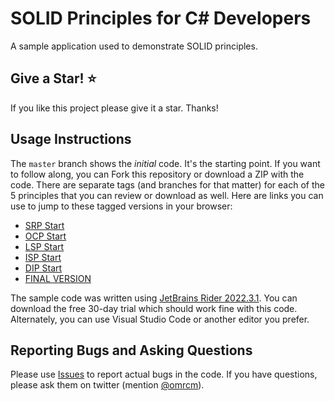 # SOLID Principles for C# Developers

A sample application used to demonstrate SOLID principles.

## Give a Star! :star:
If you like this project please give it a star. Thanks!

## Usage Instructions

The `master` branch shows the *initial* code. It's the starting point. If you want to follow along, you can Fork this repository or download a ZIP with the code. There are separate tags (and branches for that matter) for each of the 5 principles that you can review or download as well. Here are links you can use to jump to these tagged versions in your browser:

- [SRP Start](https://github.com/omrcm/SolidPrinciples/tree/SRP-START)
- [OCP Start](https://github.com/omrcm/SolidPrinciples/tree/OCP-START)
- [LSP Start](https://github.com/omrcm/SolidPrinciples/tree/LSP-START)
- [ISP Start](https://github.com/omrcm/SolidPrinciples/tree/ISP-START)
- [DIP Start](https://github.com/omrcm/SolidPrinciples/tree/DIP-START)
- [FINAL VERSION](https://github.com/omrcm/SolidPrinciples/tree/current)

The sample code was written using [JetBrains Rider 2022.3.1](https://www.jetbrains.com/rider/). You can download the free 30-day trial which should work fine with this code. Alternately, you can use Visual Studio Code or another editor you prefer.

## Reporting Bugs and Asking Questions

Please use [Issues](https://github.com/omrcm/SolidSamples/issues) to report actual bugs in the code. If you have questions, please ask them on twitter (mention [@omrcm](https://twitter.com/omrcm)).

